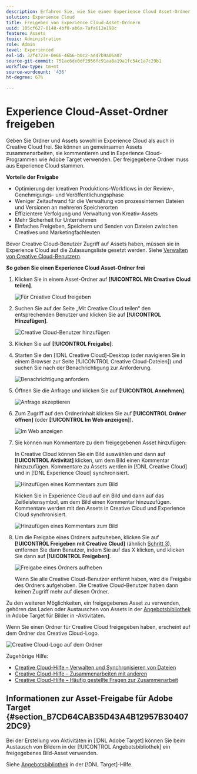 ```yaml
---
description: Erfahren Sie, wie Sie einen Experience Cloud Asset-Ordner für Creative Cloud-Benutzende freigeben.
solution: Experience Cloud
title: Freigeben von Experience Cloud-Asset-Ordnern
uuid: 105cf627-0148-4bf8-ab6a-7afa612e198c
feature: Assets
topic: Administration
role: Admin
level: Experienced
exl-id: 32f4723e-0e66-46b6-b0c2-ae47b9a06a87
source-git-commit: 751ac6de0df2956fc91aa8a19a1fc54c1a7c29b1
workflow-type: tm+mt
source-wordcount: '436'
ht-degree: 67%

---
```


# Experience Cloud-Asset-Ordner freigeben

Geben Sie Ordner und Assets sowohl in Experience Cloud als auch in Creative Cloud frei. Sie können an gemeinsamen Assets zusammenarbeiten, sie kommentieren und in Experience Cloud-Programmen wie Adobe Target verwenden. Der freigegebene Ordner muss aus Experience Cloud stammen.

**Vorteile der Freigabe**

* Optimierung der kreativen Produktions-Workflows in der Review-, Genehmigungs- und Veröffentlichungsphase
* Weniger Zeitaufwand für die Verwaltung von prozessinternen Dateien und Versionen an mehreren Speicherorten
* Effizientere Verfolgung und Verwaltung von Kreativ-Assets
* Mehr Sicherheit für Unternehmen
* Einfaches Freigeben, Speichern und Senden von Dateien zwischen Creatives und Marketingfachleuten

Bevor Creative Cloud-Benutzer Zugriff auf Assets haben, müssen sie in Experience Cloud auf die Zulassungsliste gesetzt werden. Siehe [Verwalten von Creative Cloud-Benutzern](manage-cc-users.md).

**So geben Sie einen Experience Cloud Asset-Ordner frei**

1. Klicken Sie in einem Asset-Ordner auf **[!UICONTROL Mit Creative Cloud teilen]**.

   ![Für Creative Cloud freigeben](../../assets/asset-share-cc.png)
1. Suchen Sie auf der Seite „Mit Creative Cloud teilen“ den entsprechenden Benutzer und klicken Sie auf **[!UICONTROL Hinzufügen]**.

   ![Creative Cloud-Benutzer hinzufügen](../../assets/asset-share-cc-page.png)

1. Klicken Sie auf **[!UICONTROL Freigabe]**.
1. Starten Sie den [!DNL Creative Cloud]-Desktop (oder navigieren Sie in einem Browser zur Seite [!UICONTROL Creative Cloud-Dateien]) und suchen Sie nach der Benachrichtigung zur Anforderung.

   ![Benachrichtigung anfordern](../../assets/cc_share_request.png)
1. Öffnen Sie die Anfrage und klicken Sie auf **[!UICONTROL Annehmen]**.

   ![Anfrage akzeptieren](../../assets/cc_share_accept.png)
1. Zum Zugriff auf den Ordnerinhalt klicken Sie auf **[!UICONTROL Ordner öffnen]** (oder **[!UICONTROL Im Web anzeigen]**).

   ![Im Web anzeigen](../../assets/creative_cloud_open_folder.png)
1. Sie können nun Kommentare zu dem freigegebenen Asset hinzufügen:

   In Creative Cloud können Sie ein Bild auswählen und dann auf **[!UICONTROL Aktivität]** klicken, um dem Bild einen Kommentar hinzuzufügen. Kommentare zu Assets werden in [!DNL Creative Cloud] und in [!DNL Experience Cloud] synchronisiert.

   ![Hinzufügen eines Kommentars zum Bild](../../assets/asset_comment_cc.png)

   Klicken Sie in Experience Cloud auf ein Bild und dann auf das Zeitleistensymbol, um dem Bild einen Kommentar hinzuzufügen. Kommentare werden mit den Assets in Creative Cloud und Experience Cloud synchronisiert.

   ![Hinzufügen eines Kommentars zum Bild](../../assets/asset_comment_mac.png)

1. Um die Freigabe eines Ordners aufzuheben, klicken Sie auf **[!UICONTROL Freigeben mit Creative Cloud]** (ähnlich [Schritt 3](share.md)), entfernen Sie dann Benutzer, indem Sie auf das X klicken, und klicken Sie dann auf **[!UICONTROL Freigeben]**.

   ![Freigabe eines Ordners aufheben](../../assets/asset_remove_user.png)

   Wenn Sie alle Creative Cloud-Benutzer entfernt haben, wird die Freigabe des Ordners aufgehoben. Die Creative Cloud-Benutzer haben dann keinen Zugriff mehr auf diesen Ordner.

Zu den weiteren Möglichkeiten, ein freigegebenes Asset zu verwenden, gehören das Laden oder Austauschen von Assets in der [Angebotsbibliothek](https://experienceleague.adobe.com/docs/target/using/experiences/offers/manage-content.html?lang=de) in Adobe Target für Bilder in -Aktivitäten.

Wenn Sie einen Ordner für Creative Cloud freigegeben haben, erscheint auf dem Ordner das Creative Cloud-Logo.

![Creative Cloud-Logo auf dem Ordner](../../assets/asset-cc-logo.png)

Zugehörige Hilfe:

* [Creative Cloud-Hilfe – Verwalten und Synchronisieren von Dateien](https://helpx.adobe.com/de/creative-cloud/help/sync-creative-cloud-files.html)
* [Creative Cloud-Hilfe – Zusammenarbeiten mit anderen](https://helpx.adobe.com/de/creative-cloud/help/collaboration.html)
* [Creative Cloud-Hilfe – Häufig gestellte Fragen zur Zusammenarbeit](https://helpx.adobe.com/de/creative-cloud/help/collaboration-faq.html)

## Informationen zur Asset-Freigabe für Adobe Target {#section_B7CD64CAB35D43A4B12957B304072DC9}

Bei der Erstellung von Aktivitäten in [!DNL Adobe Target] können Sie beim Austausch von Bildern in der [!UICONTROL Angebotsbibliothek] ein freigegebenes Bild-Asset verwenden.

Siehe [Angebotsbibliothek](https://experienceleague.adobe.com/docs/target/using/experiences/offers/manage-content.html?lang=de) in der [!DNL Target]-Hilfe.
